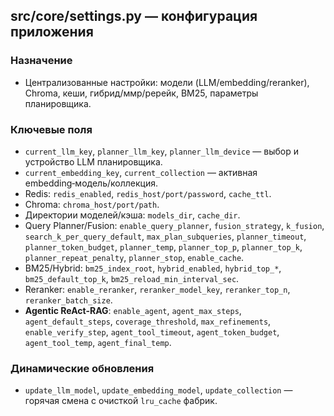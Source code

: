 ## src/core/settings.py — конфигурация приложения

### Назначение
- Централизованные настройки: модели (LLM/embedding/reranker), Chroma, кеши, гибрид/ммр/ререйк, BM25, параметры планировщика.

### Ключевые поля
- `current_llm_key`, `planner_llm_key`, `planner_llm_device` — выбор и устройство LLM планировщика.
- `current_embedding_key`, `current_collection` — активная embedding‑модель/коллекция.
- Redis: `redis_enabled`, `redis_host/port/password`, `cache_ttl`.
- Chroma: `chroma_host/port/path`.
- Директории моделей/кэша: `models_dir`, `cache_dir`.
- Query Planner/Fusion: `enable_query_planner`, `fusion_strategy`, `k_fusion`, `search_k_per_query_default`, `max_plan_subqueries`, `planner_timeout`, `planner_token_budget`, `planner_temp`, `planner_top_p`, `planner_top_k`, `planner_repeat_penalty`, `planner_stop`, `enable_cache`.
- BM25/Hybrid: `bm25_index_root`, `hybrid_enabled`, `hybrid_top_*`, `bm25_default_top_k`, `bm25_reload_min_interval_sec`.
- Reranker: `enable_reranker`, `reranker_model_key`, `reranker_top_n`, `reranker_batch_size`.
- **Agentic ReAct-RAG**: `enable_agent`, `agent_max_steps`, `agent_default_steps`, `coverage_threshold`, `max_refinements`, `enable_verify_step`, `agent_tool_timeout`, `agent_token_budget`, `agent_tool_temp`, `agent_final_temp`.

### Динамические обновления
- `update_llm_model`, `update_embedding_model`, `update_collection` — горячая смена с очисткой `lru_cache` фабрик.


